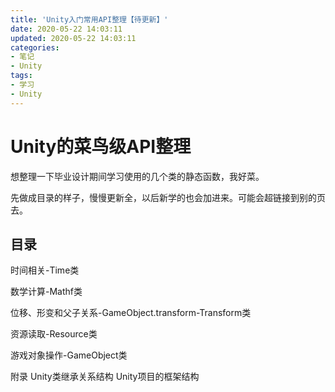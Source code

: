 ```yaml
---
title: 'Unity入门常用API整理【待更新】'
date: 2020-05-22 14:03:11
updated: 2020-05-22 14:03:11
categories:
- 笔记
- Unity
tags:
- 学习
- Unity
---
```

# Unity的菜鸟级API整理

想整理一下毕业设计期间学习使用的几个类的静态函数，我好菜。

先做成目录的样子，慢慢更新全，以后新学的也会加进来。可能会超链接到别的页去。

<!--more-->

## 目录

时间相关-Time类

数学计算-Mathf类

位移、形变和父子关系-GameObject.transform-Transform类

资源读取-Resource类

游戏对象操作-GameObject类

附录
Unity类继承关系结构
Unity项目的框架结构
